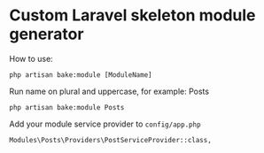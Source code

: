 
# Custom Laravel skeleton module generator

How to use:

```
php artisan bake:module [ModuleName]
```

Run name on plural and uppercase, for example: Posts

```
php artisan bake:module Posts
```
Add your module service provider to ```config/app.php```
```
Modules\Posts\Providers\PostServiceProvider::class,
```
